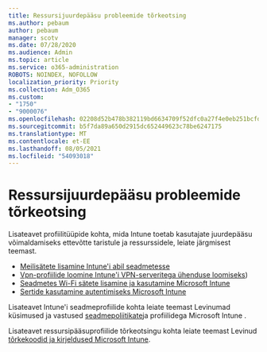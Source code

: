 ```yaml
---
title: Ressursijuurdepääsu probleemide tõrkeotsing
ms.author: pebaum
author: pebaum
manager: scotv
ms.date: 07/28/2020
ms.audience: Admin
ms.topic: article
ms.service: o365-administration
ROBOTS: NOINDEX, NOFOLLOW
localization_priority: Priority
ms.collection: Adm_O365
ms.custom:
- "1750"
- "9000076"
ms.openlocfilehash: 02208d52b478b382119bd6634709f52dfc0a27f4e0eb251bcfdb4d96d47dac82
ms.sourcegitcommit: b5f7da89a650d2915dc652449623c78be6247175
ms.translationtype: MT
ms.contentlocale: et-EE
ms.lasthandoff: 08/05/2021
ms.locfileid: "54093018"
---
```

# <a name="troubleshoot-resource-access-issues"></a>Ressursijuurdepääsu probleemide tõrkeotsing

Lisateavet profiilitüüpide kohta, mida Intune toetab kasutajate juurdepääsu võimaldamiseks ettevõtte taristule ja ressurssidele, leiate järgmisest teemast.

- [Meilisätete lisamine Intune'i abil seadmetesse](https://docs.microsoft.com/intune/email-settings-configure)
- [Vpn-profiilide loomine Intune'i VPN-serveritega ühenduse loomiseks](https://docs.microsoft.com/intune/vpn-settings-configure))
- [Seadmetes Wi-Fi sätete lisamine ja kasutamine Microsoft Intune](https://docs.microsoft.com/intune/wi-fi-settings-configure)
- [Sertide kasutamine autentimiseks Microsoft Intune](https://docs.microsoft.com/intune/certificates-configure)

Lisateavet Intune'i seadmeprofiilide kohta leiate teemast Levinumad küsimused ja vastused [seadmepoliitikate](https://docs.microsoft.com/intune/device-profile-troubleshoot)ja profiilidega Microsoft Intune .

Lisateavet ressursipääsuprofiilide tõrkeotsingu kohta leiate teemast Levinud [tõrkekoodid ja kirjeldused Microsoft Intune](https://docs.microsoft.com/intune/troubleshoot-company-resource-access-problems).